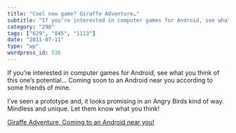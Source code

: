 ```yaml
---
title: "Cool new game? Giraffe Adventure…"
subtitle: "If you’re interested in computer games for Android, see what you think of this one’s potential… Comi..."
category: "298"
tags: ["629", "845", "1113"]
date: "2011-07-11"
type: "wp"
wordpress_id: 536
---
```

If you’re interested in computer games for Android, see what you think of this one’s potential… Coming soon to an Android near you according to some friends of mine.

I’ve seen a prototype and, it looks promising in an Angry Birds kind of way. Mindless and unique. Let them know what you think!

[Giraffe Adventure, Coming to an Android near you!](http://unbouncepages.com/giraffe-adventure/)